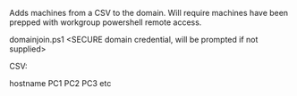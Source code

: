 Adds machines from a CSV to the domain.  Will require machines have been prepped with workgroup powershell remote access.

domainjoin.ps1 <path to csv> <local admin password> <SECURE domain credential, will be prompted if not supplied>  <computer OU DN>

CSV:   

hostname
PC1
PC2
PC3
etc
